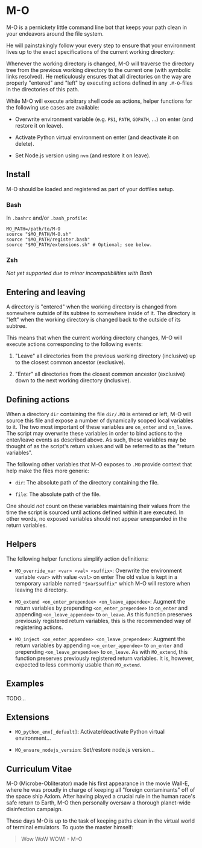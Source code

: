 # M-O

M-O is a pernickety little command line bot that keeps your path clean in your
endeavors around the file system.

He will painstakingly follow your every step to ensure that your environment
lives up to the exact specifications of the current working directory:

Whenever the working directory is changed, M-O will traverse the directory tree
from the previous working directory to the current one (with symbolic links resolved).
He meticulously ensures that all directories on the way are properly
"entered" and "left" by executing actions defined in any `.M-O`-files
in the directories of this path.

While M-O will execute arbitrary shell code as actions,
helper functions for the following use cases are available:

* Overwrite environment variable (e.g. `PS1`, `PATH`, `GOPATH`, ...) on enter
  (and restore it on leave).

* Activate Python virtual environment on enter (and deactivate it on delete).

* Set Node.js version using `nvm` (and restore it on leave).

## Install

M-O should be loaded and registered as part of your dotfiles setup.

### Bash

In `.bashrc` and/or `.bash_profile`:

    MO_PATH=/path/to/M-O
    source "$MO_PATH/M-O.sh"
    source "$MO_PATH/register.bash"
    source "$MO_PATH/extensions.sh" # Optional; see below.

### Zsh

*Not yet supported due to minor incompatibilities with Bash*

## Entering and leaving

A directory is "entered" when the working directory is changed
from somewhere outside of its subtree to somewhere inside of it.
The directory is "left" when the working directory is changed back
 to the outside of its subtree.

This means that when the current working directory changes,
M-O will execute actions corresponding to the following events:

1. "Leave" all directories from the previous working directory (inclusive)
   up to the closest common ancestor (exclusive).
  
2. "Enter" all directories from the closest common ancestor (exclusive)
   down to the next working directory (inclusive).

## Defining actions

When a directory `dir` containing the file `dir/.MO` is entered or left,
M-O will source this file and expose a number of dynamically scoped
local variables to it.
The two most important of these variables are `on_enter` and `on_leave`.
The script may overwrite these variables in order to bind actions
to the enter/leave events as described above.
As such, these variables may be thought of as the script's return values
and will be referred to as the "return variables".

The following other variables that M-O exposes to `.MO`
provide context that help make the files more generic:

* `dir`: The absolute path of the directory containing the file.

* `file`: The absolute path of the file.

One should *not* count on these variables maintaining their values from the
time the script is sourced until actions defined within it are executed.
In other words, no exposed variables should not appear unexpanded in the
return variables.

## Helpers

The following helper functions simplify action definitions:

* `MO_override_var <var> <val> <suffix>`:
  Overwrite the environment variable `<var>` with value `<val>` on enter
  The old value is kept in a temporary variable named `"$var$suffix"` which
  M-O will restore when leaving the directory.
  
* `MO_extend <on_enter_prependee> <on_leave_appendee>`:
  Augment the return variables by prepending `<on_enter_prependee>` to `on_enter`
  and appending `<on_leave_appendee>` to `on_leave`.
  As this function preserves previously registered return variables,
  this is the recommended way of registering actions.
* `MO_inject <on_enter_appendee> <on_leave_prependee>`:
  Augment the return variables by appending `<on_enter_appendee>` to `on_enter`
  and prepending `<on_leave_prependee>` to `on_leave`.
  As with `MO_extend`, this function preserves previously registered return variables.
  It is, however, expected to less commonly usable than `MO_extend`.

## Examples

TODO...

## Extensions

* `MO_python_env[_default]`: Activate/deactivate Python virtual environment...

* `MO_ensure_nodejs_version`: Set/restore node.js version...

## Curriculum Vitae

M-O (Microbe-Obliterator) made his first appearance in the movie Wall-E,
where he was proudly in charge of keeping all "foreign contaminants" off of
the space ship Axiom.
After having played a crucial rule in the human race's safe return to Earth,
M-O then personally oversaw a thorough planet-wide disinfection campaign.

These days M-O is up to the task of keeping paths clean in
the virtual world of terminal emulators.
To quote the master himself:

> Wow WoW WOW! - M-O
